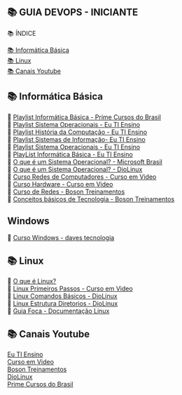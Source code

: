 ## 📚 GUIA DEVOPS - INICIANTE

📚 ÍNDICE

[📚 Informática Básica](#-informatica-basica) <br>
[📚 Linux](#-Linux) <br>
[📚 Canais Youtube](#-canais-youtube) <br>

## 📚 Informática Básica

🔖 [Playlist Informática Básica - Prime Cursos do Brasil](https://www.youtube.com/watch?v=JdSTF0iYYhI&list=PLFKhhNd35zq8TY5Ux_bxSZDLAasXGCu0v) <br>
🔖 [Playlist Sistema Operacionais - Eu TI Ensino](https://www.youtube.com/watch?v=yjfB-asZVF4&list=PLX0VJrazYICAsMkwtlyFueL3BL9geGe59) <br>
🔖 [Playlist História da Computação - Eu TI Ensino](https://www.youtube.com/watch?v=ilwewVTh1R4&list=PLX0VJrazYICA7wJoYjLjTREwNHD3X8wE_) <br>
🔖 [Playlist Sistemas de Informação- Eu TI Ensino](https://www.youtube.com/watch?v=TnYjJl5PHHw&list=PLX0VJrazYICBIgjFIgngZbAknQVTJjpWp) <br>
🔖 [Playlist Sistema Operacionais - Eu TI Ensino](https://www.youtube.com/watch?v=ilwewVTh1R4&list=PLX0VJrazYICA7wJoYjLjTREwNHD3X8wE_) <br>
🔖 [PlayList Informática Básica - Eu TI Ensino](https://www.youtube.com/watch?v=WULwZ6v_Ai8&list=PLX0VJrazYICBIpZ9l8xi-I19Kmq7Ayecl) <br>
🔖 [O que é um Sistema Operacional? - Microsoft Brasil](https://www.youtube.com/watch?v=WGNCsW1FAmY) <br>
🔖 [O que é um Sistema Operacional? - DioLinux](https://www.youtube.com/watch?v=NTD8YkiCUPM) <br>
🔖 [Curso Redes de Computadores - Curso em Video](https://www.youtube.com/watch?v=QkMbqL8QD9w&list=PLHz_AreHm4dkd4lr9G0Up-W-YaHYdTDuP) <br>
🔖 [Curso Hardware - Curso em Video](https://www.youtube.com/watch?v=iT6E92Kt38o&list=PLHz_AreHm4dn1JHgN9wpbIUhzZmycYQXW) <br>
🔖 [Curso de Redes - Boson Treinamentos](https://www.youtube.com/watch?v=efGBoJ-f_2Y&list=PLucm8g_ezqNpGh95n-OdEk06ity7YYfvU) <br>
🔖 [Conceitos básicos de Tecnologia - Boson Treinamentos](https://www.youtube.com/watch?v=y9ZVnWWtBrM&list=PLucm8g_ezqNp1l6FDf_w8m1ppZOlG_nLc) <br>

## Windows

🔖 [Curso Windows - daves tecnologia](https://www.youtube.com/watch?v=-0KKHRXJfqU&list=PL5EmR7zuTn_bGORMWjHODQh_0dJIJ7sFL) <br>

## 📚 Linux

🔖 [O que é Linux?](https://www.youtube.com/watch?v=K05CssAbQgo) <br>
🔖 [Linux Primeiros Passos - Curso em Video](https://www.youtube.com/watch?v=6nN2EglOqCM&list=PLHz_AreHm4dlIXleu20uwPWFOSswqLYbV) <br>
🔖 [Linux Comandos Básicos - DioLinux](https://www.youtube.com/watch?v=JEhVB4VHsTI&t=215s) <br>
🔖 [Linux Estrutura Diretorios - DioLinux](https://www.youtube.com/watch?v=90UseHX4-ns) <br>
🔖 [Guia Foca - Documentação Linux](https://guiafoca.org/) <br>

## 📚 Canais Youtube

[Eu TI Ensino](https://www.youtube.com/channel/UCtsOBVg5qi8iMzLSEAVOtdQ) <br>
[Curso em Video](https://www.youtube.com/c/CursoemV%C3%ADdeo) <br>
[Boson Treinamentos](https://www.youtube.com/channel/UCzOGJclZQvPVgYZIwERsf5g) <br>
[DioLinux](https://www.youtube.com/c/DiolinuxBr) <br>
[Prime Cursos do Brasil](https://www.youtube.com/channel/UCsx_cUyk45MDH5AE6jb2qgw) <br>
